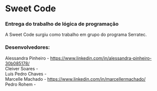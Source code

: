 # Sweet Code
### Entrega do trabalho de lógica de programação
A Sweet Code surgiu como trabalho em grupo do programa Serratec.

### Desenvolvedores:
Alessandra Pinheiro - https://www.linkedin.com/in/alessandra-pinheiro-30b085178/
<br/>Cleiver Soares - 
<br/>Luís Pedro Chaves - 
<br/>Marcelle Machado - https://www.linkedin.com/in/marcellermachado/
<br/>Pedro Rohem - 
